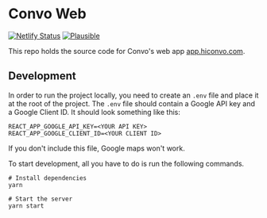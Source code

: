 # Convo Web

[![Netlify Status](https://img.shields.io/netlify/4115c483-6e1a-4afd-af8c-9157755eda04)](https://app.netlify.com/sites/hiconvo-app/deploys) [![Plausible](https://img.shields.io/badge/plausible-popularity%20contest-blueviolet)](https://plausible.io/app.hiconvo.com)

This repo holds the source code for Convo's web app [app.hiconvo.com](https://app.hiconvo.com).

## Development

In order to run the project locally, you need to create an `.env` file and place it at the root of the project. The `.env` file should contain a Google API key and a Google Client ID. It should look something like this:

```
REACT_APP_GOOGLE_API_KEY=<YOUR API KEY>
REACT_APP_GOOGLE_CLIENT_ID=<YOUR CLIENT ID>
```

If you don't include this file, Google maps won't work.

To start development, all you have to do is run the following commands.

```
# Install dependencies
yarn

# Start the server
yarn start
```

